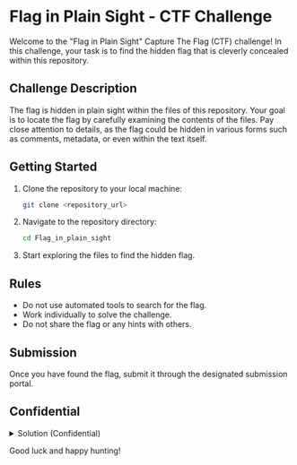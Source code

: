 # Flag in Plain Sight - CTF Challenge

Welcome to the "Flag in Plain Sight" Capture The Flag (CTF) challenge! In this challenge, your task is to find the hidden flag that is cleverly concealed within this repository. 

## Challenge Description

The flag is hidden in plain sight within the files of this repository. Your goal is to locate the flag by carefully examining the contents of the files. Pay close attention to details, as the flag could be hidden in various forms such as comments, metadata, or even within the text itself.

## Getting Started

1. Clone the repository to your local machine:
    ```sh
    git clone <repository_url>
    ```
2. Navigate to the repository directory:
    ```sh
    cd Flag_in_plain_sight
    ```
3. Start exploring the files to find the hidden flag.

## Rules

- Do not use automated tools to search for the flag.
- Work individually to solve the challenge.
- Do not share the flag or any hints with others.

## Submission

Once you have found the flag, submit it through the designated submission portal.

## Confidential

<details>
<summary>Solution (Confidential)</summary>

To solve this CTF challenge, follow these steps:

there is a hidden string which is encrypted in ceaser cipher shift 3 ,we can find the encrypted flag in the inspect section of the html body element,so take the encrypted flag and decrypt it in the ceaser cipher shift 3.and submit yaaay

Example:
```sh
cat assets/hidden_file.txt | base64 --decode
```

The flag is: `asthra{hidden_inside_HTML}`

</details>

Good luck and happy hunting!

